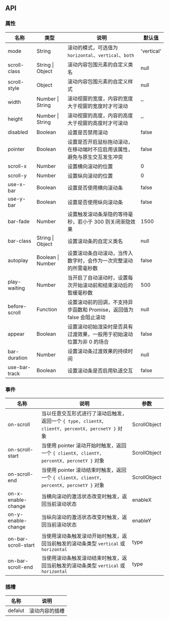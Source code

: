 ## API

### 属性

| 名称          | 类型              | 说明                                                                       | 默认值     |
| ------------- | ----------------- | -------------------------------------------------------------------------- | ---------- |
| mode          | String            | 滚动的模式，可选值为 `horizontal`、`vertical`、`both`                      | 'vertical' |
| scroll-class  | String \| Object  | 滚动内容包围元素的自定义类名                                               | null       |
| scroll-style  | Object            | 滚动内容包围元素的自定义样式                                               | null       |
| width         | Number \| String  | 滚动视窗的宽度，内容的宽度大于视窗的宽度时才可滚动                         | ''         |
| height        | Number \| String  | 滚动视窗的高度，内容的高度大于视窗的高度时才可滚动                         | ''         |
| disabled      | Boolean           | 设置是否禁用滚动                                                           | false      |
| pointer       | Boolean           | 设置是否开启鼠标拖动滚动，在移动端时不应启用该属性，避免与原生交互发生冲突 | false      |
| scroll-x      | Number            | 设置横向滚动的位置                                                         | 0          |
| scroll-y      | Number            | 设置纵向滚动的位置                                                         | 0          |
| use-x-bar     | Boolean           | 设置是否使用横向滚动条                                                     | false      |
| use-y-bar     | Boolean           | 设置是否使用纵向滚动条                                                     | false      |
| bar-fade      | Number            | 设置触发滚动条渐隐的等待毫秒，若小于 300 则关闭渐隐效果                    | 1500       |
| bar-class     | String \| Object  | 设置滚动条的自定义类名                                                     | null       |
| autoplay      | Boolean \| Number | 设置滚动条自动滚动，当传入数字时，会作为一次完整滚动的所需毫秒数           | false      |
| play-waiting  | Number            | 当开启了自动滚动时，设置每次开始滚动前和结束滚动后的暂缓毫秒数             | 500        |
| before-scroll | Function          | 设置滚动前的回调，不支持异步函数和 Promise，返回值为 false 会阻止滚动      | null       |
| appear        | Boolean           | 设置滚动初始渲染时是否具有过渡效果，一般用于初始滚动位置为非 0 的场合      | false      |
| bar-duration  | Number            | 设置滚动条过渡效果的持续时间                                               | null       |
| use-bar-track | Boolean           | 设置滚动条是否启用轨道交互                                                 | false      |

### 事件

| 名称                | 说明                                                                                             | 参数         |
| ------------------- | ------------------------------------------------------------------------------------------------ | ------------ |
| on-scroll           | 当以任意交互形式进行了滚动后触发，返回一个 `{ type, clientX, clientY, percentX, percnetY }` 对象 | ScrollObject |
| on-scroll-start     | 当使用 pointer 滚动开始时触发，返回一个 `{ clientX, clientY, percentX, percnetY }` 对象          | ScrollObject |
| on-scroll-end       | 当使用 pointer 滚动结束时触发，返回一个 `{ clientX, clientY, percentX, percnetY }` 对象          | ScrollObject |
| on-x-enable-change  | 当横向滚动的激活状态改变时触发，返回当前滚动状态                                                 | enableX      |
| on-y-enable-change  | 当纵向滚动的激活状态改变时触发，返回当前滚动状态                                                 | enableY      |
| on-bar-scroll-start | 当使用滚动条触发滚动开始时触发，返回当前触发的滚动条类型 `vertical` 或 `horizontal`              | type         |
| on-bar-scroll-end   | 当使用滚动条触发滚动结束时触发，返回当前触发的滚动条类型 `vertical` 或 `horizontal`              | type         |

### 插槽

| 名称    | 说明           |
| ------- | -------------- |
| defalut | 滚动内容的插槽 |

